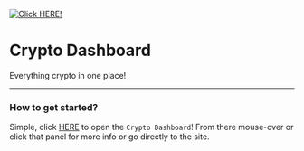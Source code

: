 [![Click HERE!](https://img.icons8.com/external-vitaliy-gorbachev-lineal-color-vitaly-gorbachev/344/external-dashboard-blogger-vitaliy-gorbachev-lineal-color-vitaly-gorbachev.png)](https://jc9361.github.io/crypto_dashboard/)
# Crypto Dashboard
Everything crypto in one place!

***

### How to get started?
Simple, click [HERE](https://jc9361.github.io/crypto_dashboard/) to open the `Crypto Dashboard`! From there mouse-over or click that panel for more info or go directly to the site.

